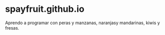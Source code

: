# spayfruit.github.io
Aprendo a programar con peras y manzanas, naranjasy mandarinas, kiwis y fresas. 
